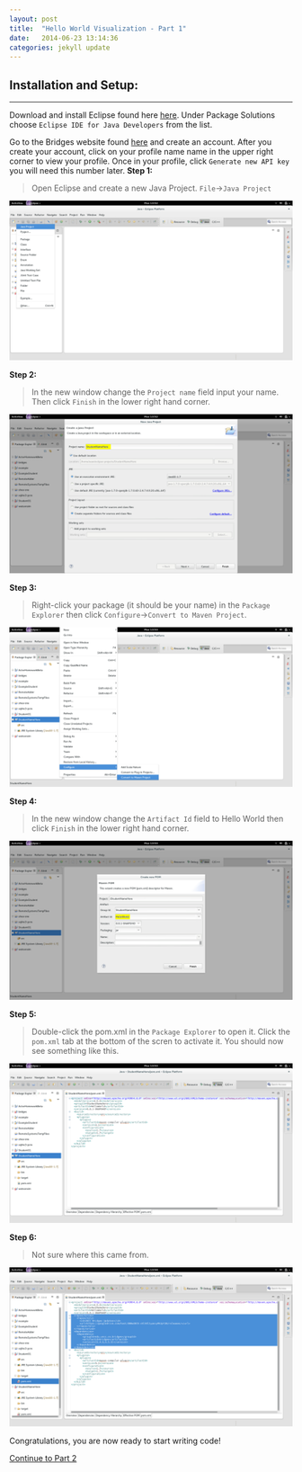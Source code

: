 ```yaml
---
layout: post
title:  "Hello World Visualization - Part 1"
date:   2014-06-23 13:14:36
categories: jekyll update
---
```


## Installation and Setup:

-----

Download and install Eclipse found here [here](https://www.eclipse.org/downloads/index-java8.php). Under Package Solutions choose `Eclipse IDE for Java Developers` from the list.

Go to the Bridges website found [here](http://bridges.cs.uncc.edu/login) and create an account. After you create your account, click on your profile name name in the upper right corner to view your profile. Once in your profile, click `Generate new API key` you will need this number later.
**Step 1:**

> Open Eclipse and create a new Java Project. `File`->`Java Project`

![drawing](/images/screenshot_0.png)

**Step 2:**

> In the new window change the `Project name` field input your name. Then click `Finish` in the lower right hand corner.

![drawing](/images/screenshot_1.png)

**Step 3:**

> Right-click your package (it should be your name) in the `Package Explorer` then click `Configure`->`Convert to Maven Project`.

![drawing](/images/screenshot_2.png)

**Step 4:**

> In the new window change the `Artifact Id` field to Hello World then click `Finish` in the lower right hand corner.

![drawing](/images/screenshot_3.png)

**Step 5:**

> Double-click the pom.xml in the `Package Explorer` to open it. Click the `pom.xml` tab at the bottom of the scren to activate it. You should now see something like this.

![drawing](/images/screenshot_4.png)

**Step 6:**

> Not sure where this came from.

![drawing](/images/screenshot_5.png)

Congratulations, you are now ready to start writing code!

[Continue to Part 2](http://dismembered.github.io/jekyll/update/2014/06/23/HelloWorld-Tutorial_part2/)

